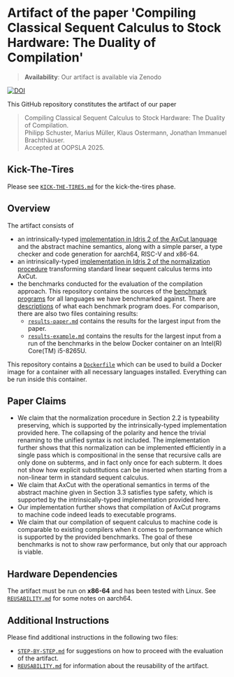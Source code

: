 # Artifact of the paper 'Compiling Classical Sequent Calculus to Stock Hardware: The Duality of Compilation'

> **Availability**: Our artifact is available via Zenodo

[![DOI](https://zenodo.org/badge/DOI/10.5281/zenodo.14598822.svg)](https://doi.org/10.5281/zenodo.14598822)

This GitHub repository constitutes the artifact of our paper

> Compiling Classical Sequent Calculus to Stock Hardware: The Duality of Compilation.\
> Philipp Schuster, Marius Müller, Klaus Ostermann, Jonathan Immanuel Brachthäuser.\
> Accepted at OOPSLA 2025.

## Kick-The-Tires

Please see [`KICK-THE-TIRES.md`](./KICK-THE-TIRES.md) for the kick-the-tires phase.

## Overview

The artifact consists of
- an intrinsically-typed [implementation in Idris 2 of the AxCut language](./axcut) and the abstract machine semantics, along with a simple parser, a type checker and code generation for aarch64, RISC-V and x86-64.
- an intrinsically-typed [implementation in Idris 2 of the normalization procedure](./normalization) transforming standard linear sequent calculus terms into AxCut.
- the benchmarks conducted for the evaluation of the compilation approach.
  This repository contains the sources of the [benchmark programs](./benchmark-programs) for all languages we have benchmarked against.
  There are [descriptions](./benchmark-programs/descriptions) of what each benchmark program does.
  For comparison, there are also two files containing results:
  - [`results-paper.md`](./results-paper.md) contains the results for the largest input from the paper.
  - [`results-example.md`](./results-example.md) contains the results for the largest input from a run of the benchmarks in the below Docker container on an Intel(R) Core(TM) i5-8265U.

This repository contains a [`Dockerfile`](./Dockerfile) which can be used to build a Docker image for a container with all necessary languages installed.
Everything can be run inside this container.

## Paper Claims

- We claim that the normalization procedure in Section 2.2 is typeability preserving, which is supported by the intrinsically-typed implementation provided here.
  The collapsing of the polarity and hence the trivial renaming to the unified syntax is not included.
  The implementation further shows that this normalization can be implemented efficiently in a single pass which is compositional in the sense that recursive calls are only done on subterms, and in fact only once for each subterm. 
  It does not show how explicit substitutions can be inserted when starting from a non-linear term in standard sequent calculus.
- We claim that AxCut with the operational semantics in terms of the abstract machine given in Section 3.3 satisfies type safety, which is supported by the intrinsically-typed implementation provided here.
- Our implementation further shows that compilation of AxCut programs to machine code indeed leads to executable programs.
- We claim that our compilation of sequent calculus to machine code is comparable to existing compilers when it comes to performance which is supported by the provided benchmarks.
  The goal of these benchmarks is not to show raw performance, but only that our approach is viable.

## Hardware Dependencies

The artifact must be run on **x86-64** and has been tested with Linux.
See [`REUSABILITY.md`](./REUSABILITY.md) for some notes on aarch64.

## Additional Instructions

Please find additional instructions in the following two files:

- [`STEP-BY-STEP.md`](./STEP-BY-STEP.md) for suggestions on how to proceed with the evaluation of the artifact.
- [`REUSABILITY.md`](./REUSABILITY.md) for information about the reusability of the artifact.
